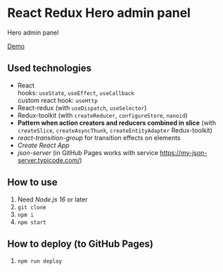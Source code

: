 <h1>React Redux Hero admin panel</h1>
<p>Hero admin panel</p>
<p><a href="https://systemshock89.github.io/react-redux-hero-admin-panel/">Demo</a></p>

<h2>Used technologies</h2>
<ul>
    <li>React<br> 
    hooks: <code>useState</code>, <code>useEffect</code>, <code>useCallback</code><br>
    custom react hook: <code>useHttp</code>
    </li>
    <li>React-redux (with <code>useDispatch</code>, <code>useSelector</code>)</li>
    <li>Redux-toolkit (with <code>createReducer</code>, <code>configureStore</code>, <code>nanoid</code>)
    <li><b>Pattern when action creators and reducers combined in slice</b> (with <code>createSlice</code>, <code>createAsyncThunk</code>, <code>createEntityAdapter</code> Redux-toolkit)</li>
    </li>
    <li><i>react-transition-group</i> for transition effects on elements</li>
    <li><i>Create React App</i></li>
    <li><i>json-server</i> (in GitHub Pages works with service <a href="https://my-json-server.typicode.com/" >https://my-json-server.typicode.com/</a>)</li>
</ul>

<h2>How to use</h2>
<ol>
    <li>Need <i>Node.js 16</i> or later</li>
    <li><code>git clone</code></li>
    <li><code>npm i</code></li>
    <li><code>npm start</code></li>
</ol>

<h2>How to deploy (to GitHub Pages)</h2>
<ol>
    <li><code>npm run deploy</code></li>
</ol>